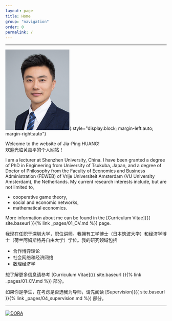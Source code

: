 ```yaml
---
layout: page
title: Home
group: "navigation"
order: 0
permalink: /
---
```


---
![Portrait](/assets/img/photo.png){:style="display:block; margin-left:auto; margin-right:auto"}

Welcome to the website of Jia-Ping HUANG!   
欢迎光临黄嘉平的个人网站！

I am a lecturer at Shenzhen University, China. I have been granted a degree of PhD in Engineering from University of Tsukuba, Japan, and a degree of Doctor of Philosophy from the Faculty of Economics and Business Administration (FEWEB) of Vrije Universiteit Amsterdam (VU University Amsterdam), the Netherlands. My current research interests include, but are not limited to,
* cooperative game theory,   
* social and economic networks,   
* mathematical economics.   

More information about me can be found in the [Curriculum Vitae]({{ site.baseurl }}{% link _pages/01_CV.md %}) page.

我现在任职于深圳大学，职位讲师。我拥有工学博士（日本筑波大学）和经济学博士（荷兰阿姆斯特丹自由大学）学位。我的研究领域包括   
* 合作博弈理论
* 社会网络和经济网络
* 数理经济学

想了解更多信息请参考 [Curriculum Vitae]({{ site.baseurl }}{% link _pages/01_CV.md %}) 部分。

如果你是学生，在考虑是否选我为导师，请先阅读 [Supervision]({{ site.baseurl }}{% link _pages/04_supervision.md %}) 部分。


---

<a href="https://sfdora.org/"><img src="{{ site.baseurl }}{% link /assets/img/Dorabadge1.png %}" alt="DORA" title="DORA" height="50" /></a>
